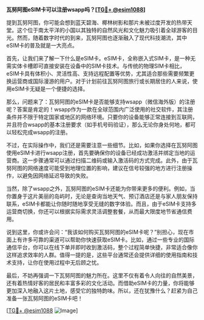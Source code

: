 **瓦努阿图eSIM卡可以注册wsapp吗？[[TG💪+ @esim1088](https://t.me/s/esim1088)]**

提到瓦努阿图，你可能会想到蓝天碧海、椰林树影和那片未被过度开发的热带天堂。这个位于南太平洋的小国以其独特的自然风光和文化魅力吸引着全球游客的目光。然而，随着数字时代的到来，瓦努阿图也逐渐融入了现代科技潮流，其中eSIM卡的普及就是一大亮点。

首先，让我们来了解一下什么是eSIM卡。eSIM卡，全称嵌入式SIM卡，是一种无需实体卡槽即可直接安装在设备中的SIM卡技术。与传统的物理SIM卡相比，eSIM卡具有体积小、灵活性高、支持远程配置等优势，尤其适合那些需要频繁更换运营商或国际漫游的用户。对于计划前往瓦努阿图旅行或长期居住的人来说，使用eSIM卡无疑是一个便捷的选择。

那么，问题来了：瓦努阿图的eSIM卡是否能够支持wsapp（微信海外版）的注册呢？答案是肯定的！wsapp作为一款在全球范围内广泛使用的社交软件，其注册条件并不限于特定国家或地区的网络环境。只要你的设备能够正常连接到互联网，并且符合wsapp的基本注册要求（如手机号码验证），那么无论你身处何地，都可以轻松完成wsapp的注册。

不过，在实际操作中，我们还是需要注意一些细节。比如，如果你选择在瓦努阿图使用eSIM卡进行wsapp注册，首先要确保你的设备已经成功激活并绑定当地的运营商。这一步骤通常可以通过扫描二维码或输入激活码的方式完成。此外，由于瓦努阿图的网络速度可能受到地理位置的影响，建议在信号较强的地方进行注册操作，以避免因网络延迟导致的失败。

当然，除了wsapp之外，瓦努阿图的eSIM卡还能为你带来更多的便利。例如，当你置身于这片美丽的岛屿时，无论是查询当地天气、预订酒店还是与家人朋友保持联系，eSIM卡都能让你随时随地享受无缝的数字体验。而且，由于eSIM卡支持多运营商切换，你还可以根据实际需求灵活调整套餐，从而最大限度地节省通信费用。

说到这里，你或许会问：“我该如何购买瓦努阿图的eSIM卡呢？”别担心，现在市面上有许多可靠的渠道可以帮助你快速获取eSIM卡。比如，通过一些专业的国际通信平台，你可以在线下单并即时收到激活码，整个过程简单快捷，非常适合像你这样追求效率的人群。值得一提的是，这些平台通常还会提供详细的使用指南和技术支持，让你在使用过程中无后顾之忧。

最后，不妨再强调一下瓦努阿图的魅力所在。这里不仅有着令人向往的自然美景，还有着热情好客的居民和丰富多彩的文化活动。而借助eSIM卡的力量，你将能够更加深入地融入这片土地，感受它的独特韵味。所以，还在犹豫什么？赶紧为自己准备一张瓦努阿图的eSIM卡吧！

[[TG💪+ @esim1088](https://t.me/s/esim1088) ![Image](https://i.postimg.cc/4NQfJmqS/Snipaste-2025-05-13-00-14-12.png)]